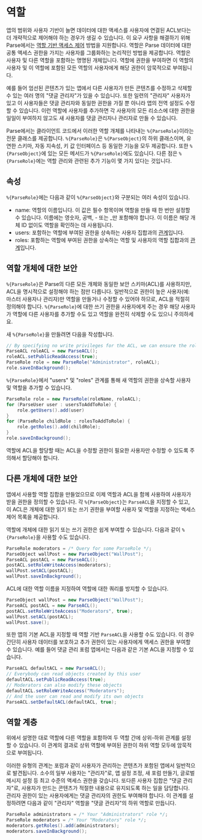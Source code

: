 # 역할

앱의 범위와 사용자 기반이 늘면 데이터에 대한 액세스를 사용자에 연결된 ACL보다는 더 개략적으로 제어해야 하는 경우가 생길 수 있습니다. 이 요구 사항을 해결하기 위해 Parse에서는 [역할 기반 액세스 제어](http://en.wikipedia.org/wiki/Role-based_access_control) 방법을 지원합니다. 역할은 Parse 데이터에 대한 공통 액세스 권한을 가지는 사용자를 그룹화하는 논리적인 방법을 제공합니다. 역할은 사용자 및 다른 역할을 포함하는 명명된 개체입니다.  역할에 권한을 부여하면 이 역할의 사용자 및 이 역할에 포함된 모든 역할의 사용자에게 해당 권한이 암묵적으로 부여됩니다.

예를 들어 엄선된 콘텐츠가 있는 앱에서 다른 사용자가 만든 콘텐츠를 수정하고 삭제할 수 있는 여러 명의 &quot;댓글 관리자&quot;가 있을 수 있습니다.  또한 일련의 &quot;관리자&quot; 사용자가 있고 이 사용자들은 댓글 관리자와 동일한 권한을 가질 뿐 아니라 앱의 전역 설정도 수정할 수 있습니다. 이런 역할에 사용자를 추가하면 각 사용자의 모든 리소스에 대한 권한을 일일이 부여하지 않고도 새 사용자를 댓글 관리자나 관리자로 만들 수 있습니다.

Parse에서는 클라이언트 코드에서 이러한 역할 개체를 나타내는 `%{ParseRole}`이라는 전문 클래스를 제공합니다. `%{ParseRole}`은 `%{ParseObject}`의 하위 클래스이며, 유연한 스키마, 자동 지속성, 키 값 인터페이스 등 동일한 기능을 모두 제공합니다.  또한 `%{ParseObject}`에 있는 모든 메서드가 `%{ParseRole}`에도 있습니다.  다른 점은 `%{ParseRole}`에는 역할 관리와 관련된 추가 기능이 몇 가지 있다는 것입니다.

## 속성

`%{ParseRole}`에는 다음과 같이 `%{ParseObject}`와 구분되는 여러 속성이 있습니다.

*   name: 역할의 이름입니다.  이 값은 필수 항목이며 역할을 만들 때 한 번만 설정할 수 있습니다.  이름에는 영숫자, 공백, - 또는 _만 포함해야 합니다.  이 이름은 해당 개체 ID 없이도 역할을 확인하는 데 사용됩니다.
*   users: 포함하는 역할에 부여된 권한을 상속하는 사용자 집합과의 [관계](#objects-pointers)입니다.
*   roles: 포함하는 역할에 부여된 권한을 상속하는 역할 및 사용자의 역할 집합과의 [관계](#objects-pointers)입니다.

## 역할 개체에 대한 보안

`%{ParseRole}`은 Parse의 다른 모든 개체와 동일한 보안 스키마(ACL)를 사용하지만, ACL을 명시적으로 설정해야 하는 점만 다릅니다. 일반적으로 권한이 높은 사용자(예: 마스터 사용자나 관리자)만 역할을 만들거나 수정할 수 있어야 하므로, ACL을 적절히 정의해야 합니다.  `%{ParseRole}`에 대한 쓰기 권한을 사용자에게 주는 경우 해당 사용자가 역할에 다른 사용자를 추가할 수도 있고 역할을 완전히 삭제할 수도 있으니 주의하세요.

새 `%{ParseRole}`을 만들려면 다음을 작성합니다.

```java
// By specifying no write privileges for the ACL, we can ensure the role cannot be altered.
ParseACL roleACL = new ParseACL();
roleACL.setPublicReadAccess(true);
ParseRole role = new ParseRole("Administrator", roleACL);
role.saveInBackground();
```

`%{ParseRole}`에서 &quot;users&quot; 및 &quot;roles&quot; 관계를 통해 새 역할의 권한을 상속할 사용자 및 역할을 추가할 수 있습니다.

```java
ParseRole role = new ParseRole(roleName, roleACL);
for (ParseUser user : usersToAddToRole) {
    role.getUsers().add(user)
}
for (ParseRole childRole : rolesToAddToRole) {
    role.getRoles().add(childRole);
}
role.saveInBackground();
```

역할에 ACL을 할당할 때는 ACL을 수정할 권한이 필요한 사용자만 수정할 수 있도록 주의해서 할당해야 합니다.

## 다른 개체에 대한 보안

앱에서 사용할 역할 집합을 만들었으므로 이제 역할과 ACL을 함께 사용하여 사용자가 받을 권한을 정의할 수 있습니다. 각 `%{ParseObject}`는 `ParseACL`을 지정할 수 있고, 이 ACL은 개체에 대한 읽기 또는 쓰기 권한을 부여할 사용자 및 역할을 지정하는 액세스 제어 목록을 제공합니다.

역할에 개체에 대한 읽기 또는 쓰기 권한은 쉽게 부여할 수 있습니다.  다음과 같이 `%{ParseRole}`을 사용할 수도 있습니다.

```java
ParseRole moderators = /* Query for some ParseRole */;
ParseObject wallPost = new ParseObject("WallPost");
ParseACL postACL = new ParseACL();
postACL.setRoleWriteAccess(moderators);
wallPost.setACL(postACL);
wallPost.saveInBackground();
```

ACL에 대한 역할 이름을 지정하여 역할에 대한 쿼리를 방지할 수 있습니다.

```java
ParseObject wallPost = new ParseObject("WallPost");
ParseACL postACL = new ParseACL();
postACL.setRoleWriteAccess("Moderators", true);
wallPost.setACL(postACL);
wallPost.save();
```

또한 앱의 기본 ACL을 지정할 때 역할 기반 `ParseACL`을 사용할 수도 있습니다. 이 경우 간단히 사용자 데이터를 보호하고 추가 권한이 있는 사용자에게 액세스 권한을 부여할 수 있습니다.  예를 들어 댓글 관리 포럼 앱에서는 다음과 같은 기본 ACL을 지정할 수 있습니다.

```java 
ParseACL defaultACL = new ParseACL();
// Everybody can read objects created by this user
defaultACL.setPublicReadAccess(true);
// Moderators can also modify these objects
defaultACL.setRoleWriteAccess("Moderators");
// And the user can read and modify its own objects
ParseACL.setDefaultACL(defaultACL, true);
```

## 역할 계층

위에서 설명한 대로 역할에 다른 역할을 포함하여 두 역할 간에 상위-하위 관계를 설정할 수 있습니다. 이 관계의 결과로 상위 역할에 부여된 권한이 하위 역할 모두에 암묵적으로 부여됩니다.

이러한 유형의 관계는 포럼과 같이 사용자가 관리하는 콘텐츠가 포함된 앱에서 일반적으로 발견됩니다. 소수의 일부 사용자는 &quot;관리자&quot;로, 앱 설정 조정, 새 포럼 만들기, 글로벌 메시지 설정 등 최고 수준의 액세스 권한을 갖습니다. 또다른 사용자 집합은 &quot;댓글 관리자&quot;로, 사용자가 만드는 콘텐츠가 적절한 내용으로 유지되도록 하는 일을 담당합니다. 관리자 권한이 있는 사용자에게는 댓글 관리자의 권한도 부여해야 합니다. 이 관계를 설정하려면 다음과 같이 &quot;관리자&quot; 역할을 &quot;댓글 관리자&quot;의 하위 역할로 만듭니다.

```java
ParseRole administrators = /* Your "Administrators" role */;
ParseRole moderators = /* Your "Moderators" role */;
moderators.getRoles().add(administrators);
moderators.saveInBackground();
```
